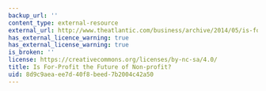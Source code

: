 ```yaml
---
backup_url: ''
content_type: external-resource
external_url: http://www.theatlantic.com/business/archive/2014/05/is-for-profit-the-future-of-non-profit/371336/
has_external_licence_warning: true
has_external_license_warning: true
is_broken: ''
license: https://creativecommons.org/licenses/by-nc-sa/4.0/
title: Is For-Profit the Future of Non-profit?
uid: 8d9c9aea-ee7d-40f8-beed-7b2004c42a50
---
```

